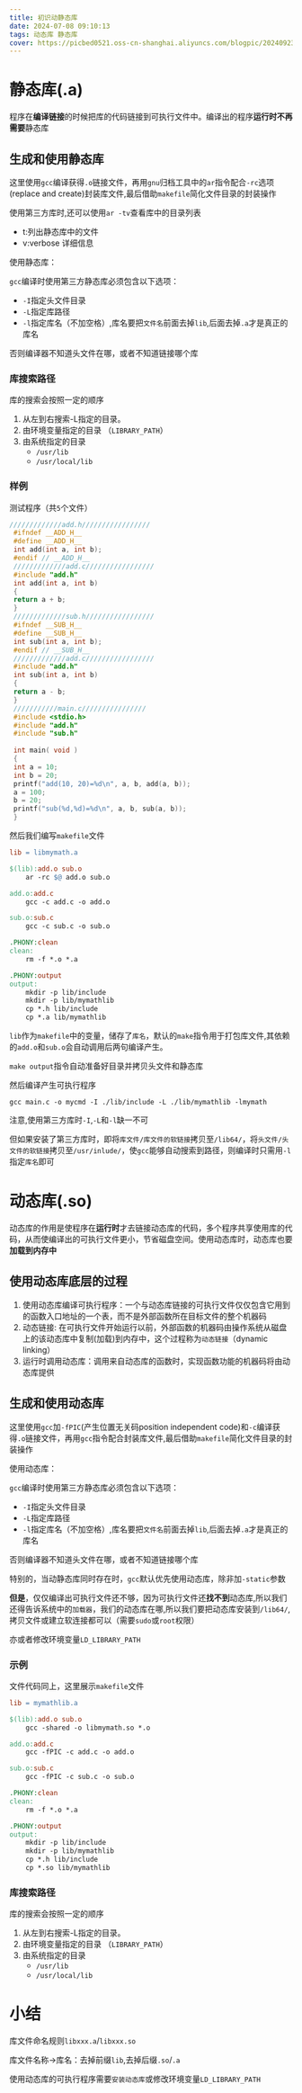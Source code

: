 ```yaml
---
title: 初识动静态库
date: 2024-07-08 09:10:13
tags: 动态库 静态库
cover: https://picbed0521.oss-cn-shanghai.aliyuncs.com/blogpic/202409230827702.png
---
```


# 静态库(.a)
程序在**编译链接**的时候把库的代码链接到可执行文件中。编译出的程序**运行时不再需要**静态库

## 生成和使用静态库
这里使用`gcc`编译获得`.o`链接文件，再用`gnu`归档工具中的`ar`指令配合`-rc`选项(replace and create)封装库文件,最后借助`makefile`简化文件目录的封装操作

使用第三方库时,还可以使用`ar -tv`查看库中的目录列表
+ t:列出静态库中的文件
+ v:verbose 详细信息

使用静态库：

`gcc`编译时使用第三方静态库必须包含以下选项：
+ `-I`指定头文件目录
+ `-L`指定库路径
+ `-l`指定库名（不加空格）,库名要把`文件名`前面去掉`lib`,后面去掉`.a`才是真正的库名

否则编译器不知道头文件在哪，或者不知道链接哪个库

### 库搜索路径
库的搜索会按照一定的顺序

1. 从左到右搜索-L指定的目录。
2. 由环境变量指定的目录 （`LIBRARY_PATH`）
3. 由系统指定的目录
   + `/usr/lib`
   + `/usr/local/lib`


### 样例
测试程序（共`5`个文件）
```C
/////////////add.h/////////////////
 #ifndef __ADD_H__
 #define __ADD_H__ 
 int add(int a, int b); 
 #endif // __ADD_H__
 /////////////add.c/////////////////
 #include "add.h"
 int add(int a, int b)
 {
 return a + b;
 }
 /////////////sub.h/////////////////
 #ifndef __SUB_H__
 #define __SUB_H__ 
 int sub(int a, int b); 
 #endif // __SUB_H__
 /////////////add.c/////////////////
 #include "add.h"
 int sub(int a, int b)
 {
 return a - b;
 }
 ///////////main.c////////////////
 #include <stdio.h>
 #include "add.h"
 #include "sub.h"
 
 int main( void )
 {
 int a = 10;
 int b = 20;
 printf("add(10, 20)=%d\n", a, b, add(a, b));
 a = 100;
 b = 20;
 printf("sub(%d,%d)=%d\n", a, b, sub(a, b));
 }

```
然后我们编写`makefile`文件
```makefile
lib = libmymath.a

$(lib):add.o sub.o 
	ar -rc $@ add.o sub.o 

add.o:add.c 
	gcc -c add.c -o add.o

sub.o:sub.c
	gcc -c sub.c -o sub.o

.PHONY:clean
clean:
	rm -f *.o *.a 

.PHONY:output 
output:
	mkdir -p lib/include
	mkdir -p lib/mymathlib
	cp *.h lib/include
	cp *.a lib/mymathlib
```
`lib`作为`makefile`中的变量，储存了`库名`，默认的`make`指令用于打包库文件,其依赖的`add.o`和`sub.o`会自动调用后两句编译产生。

`make output`指令自动准备好目录并拷贝头文件和静态库

然后编译产生可执行程序

```SHELL
gcc main.c -o mycmd -I ./lib/include -L ./lib/mymathlib -lmymath
```
注意,使用第三方库时`-I`,`-L`和`-l`缺一不可

但如果安装了第三方库时，即将`库文件/库文件的软链接`拷贝至`/lib64/`，将`头文件/头文件的软链接`拷贝至`/usr/inlude/`，使`gcc`能够自动搜索到路径，则编译时只需用`-l`指定`库名`即可


# 动态库(.so)
动态库的作用是使程序在**运行时**才去链接动态库的代码，多个程序共享使用库的代码，从而使编译出的可执行文件更小，节省磁盘空间。使用动态库时，动态库也要**加载到内存中**

## 使用动态库底层的过程
1. 使用动态库编译可执行程序：一个与动态库链接的可执行文件仅仅包含它用到的函数入口地址的一个表，而不是外部函数所在目标文件的整个机器码
2. 动态链接: 在可执行文件开始运行以前，外部函数的机器码由操作系统从磁盘上的该动态库中复制(加载)到内存中，这个过程称为`动态链接`（dynamic linking）
3. 运行时调用动态库：调用来自动态库的函数时，实现函数功能的机器码将由动态库提供

## 生成和使用动态库
这里使用`gcc`加`-fPIC`(产生位置无关码position independent code)和`-c`编译获得`.o`链接文件，再用`gcc`指令配合封装库文件,最后借助`makefile`简化文件目录的封装操作

使用动态库：

`gcc`编译时使用第三方静态库必须包含以下选项：
+ `-I`指定头文件目录
+ `-L`指定库路径
+ `-l`指定库名（不加空格）,库名要把`文件名`前面去掉`lib`,后面去掉`.a`才是真正的库名

否则编译器不知道头文件在哪，或者不知道链接哪个库

特别的，当动静态库同时存在时，`gcc`默认优先使用动态库，除非加`-static`参数

**但是**，仅仅编译出可执行文件还不够，因为可执行文件还**找不到**动态库,所以我们还得告诉系统中的`加载器`，我们的动态库在哪,所以我们要把动态库安装到`/lib64/`,拷贝文件或建立软连接都可以（需要`sudo`或`root`权限）

亦或者修改环境变量`LD_LIBRARY_PATH`

### 示例
文件代码同上，这里展示`makefile`文件

```makefile
lib = mymathlib.a

$(lib):add.o sub.o 
	gcc -shared -o libmymath.so *.o 

add.o:add.c 
	gcc -fPIC -c add.c -o add.o 

sub.o:sub.c
	gcc -fPIC -c sub.c -o sub.o

.PHONY:clean
clean:
	rm -f *.o *.a 

.PHONY:output 
output:
	mkdir -p lib/include
	mkdir -p lib/mymathlib
	cp *.h lib/include
	cp *.so lib/mymathlib
```

### 库搜索路径
库的搜索会按照一定的顺序

1. 从左到右搜索-L指定的目录。
2. 由环境变量指定的目录 （`LIBRARY_PATH`）
3. 由系统指定的目录
   + `/usr/lib`
   + `/usr/local/lib`

# 小结
库文件命名规则`libxxx.a`/`libxxx.so`

库文件名称->库名：去掉前缀`lib`,去掉后缀`.so`/`.a`

使用动态库的可执行程序需要`安装动态库`或修改环境变量`LD_LIBRARY_PATH`
